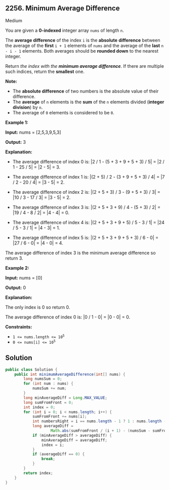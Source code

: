 ## 2256\. Minimum Average Difference

Medium

You are given a **0-indexed** integer array `nums` of length `n`.

The **average difference** of the index `i` is the **absolute** **difference** between the average of the **first** `i + 1` elements of `nums` and the average of the **last** `n - i - 1` elements. Both averages should be **rounded down** to the nearest integer.

Return _the index with the **minimum average difference**_. If there are multiple such indices, return the **smallest** one.

**Note:**

*   The **absolute difference** of two numbers is the absolute value of their difference.
*   The **average** of `n` elements is the **sum** of the `n` elements divided (**integer division**) by `n`.
*   The average of `0` elements is considered to be `0`.

**Example 1:**

**Input:** nums = [2,5,3,9,5,3]

**Output:** 3

**Explanation:** 

- The average difference of index 0 is: |2 / 1 - (5 + 3 + 9 + 5 + 3) / 5| = |2 / 1 - 25 / 5| = |2 - 5| = 3. 

- The average difference of index 1 is: |(2 + 5) / 2 - (3 + 9 + 5 + 3) / 4| = |7 / 2 - 20 / 4| = |3 - 5| = 2. 
 
- The average difference of index 2 is: |(2 + 5 + 3) / 3 - (9 + 5 + 3) / 3| = |10 / 3 - 17 / 3| = |3 - 5| = 2. 
 
- The average difference of index 3 is: |(2 + 5 + 3 + 9) / 4 - (5 + 3) / 2| = |19 / 4 - 8 / 2| = |4 - 4| = 0. 
 
- The average difference of index 4 is: |(2 + 5 + 3 + 9 + 5) / 5 - 3 / 1| = |24 / 5 - 3 / 1| = |4 - 3| = 1. 
 
- The average difference of index 5 is: |(2 + 5 + 3 + 9 + 5 + 3) / 6 - 0| = |27 / 6 - 0| = |4 - 0| = 4. 
 
The average difference of index 3 is the minimum average difference so return 3. 

**Example 2:**

**Input:** nums = [0]

**Output:** 0

**Explanation:** 

The only index is 0 so return 0. 

The average difference of index 0 is: |0 / 1 - 0| = |0 - 0| = 0. 

**Constraints:**

*   <code>1 <= nums.length <= 10<sup>5</sup></code>
*   <code>0 <= nums[i] <= 10<sup>5</sup></code>

## Solution

```java
public class Solution {
    public int minimumAverageDifference(int[] nums) {
        long numsSum = 0;
        for (int num : nums) {
            numsSum += num;
        }
        long minAverageDiff = Long.MAX_VALUE;
        long sumFromFront = 0;
        int index = 0;
        for (int i = 0; i < nums.length; i++) {
            sumFromFront += nums[i];
            int numbersRight = i == nums.length - 1 ? 1 : nums.length - i - 1;
            long averageDiff =
                    Math.abs(sumFromFront / (i + 1) - (numsSum - sumFromFront) / numbersRight);
            if (minAverageDiff > averageDiff) {
                minAverageDiff = averageDiff;
                index = i;
            }
            if (averageDiff == 0) {
                break;
            }
        }
        return index;
    }
}
```